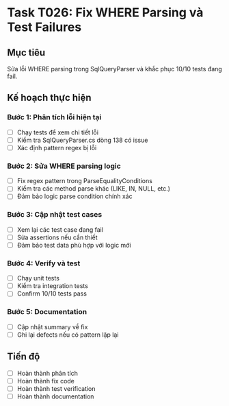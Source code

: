 # Task T026: Fix WHERE Parsing và Test Failures

## Mục tiêu
Sửa lỗi WHERE parsing trong SqlQueryParser và khắc phục 10/10 tests đang fail.

## Kế hoạch thực hiện

### Bước 1: Phân tích lỗi hiện tại
- [ ] Chạy tests để xem chi tiết lỗi
- [ ] Kiểm tra SqlQueryParser.cs dòng 138 có issue 
- [ ] Xác định pattern regex bị lỗi

### Bước 2: Sửa WHERE parsing logic
- [ ] Fix regex pattern trong ParseEqualityConditions
- [ ] Kiểm tra các method parse khác (LIKE, IN, NULL, etc.)
- [ ] Đảm bảo logic parse condition chính xác

### Bước 3: Cập nhật test cases
- [ ] Xem lại các test case đang fail
- [ ] Sửa assertions nếu cần thiết
- [ ] Đảm bảo test data phù hợp với logic mới

### Bước 4: Verify và test
- [ ] Chạy unit tests
- [ ] Kiểm tra integration tests  
- [ ] Confirm 10/10 tests pass

### Bước 5: Documentation
- [ ] Cập nhật summary về fix
- [ ] Ghi lại defects nếu có pattern lặp lại

## Tiến độ
- [ ] Hoàn thành phân tích
- [ ] Hoàn thành fix code
- [ ] Hoàn thành test verification
- [ ] Hoàn thành documentation 
